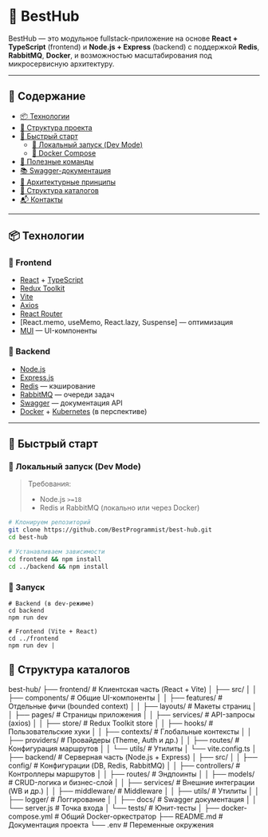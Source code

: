 # 🚀 BestHub

BestHub — это модульное fullstack-приложение на основе **React + TypeScript** (frontend) и **Node.js + Express** (backend) с поддержкой **Redis**, **RabbitMQ**, **Docker**, и возможностью масштабирования под микросервисную архитектуру.

---

## 📑 Содержание

- [📦 Технологии](#-технологии)
- [📁 Структура проекта](#-структура-проекта)
- [🚀 Быстрый старт](#-быстрый-старт)
  - [🔧 Локальный запуск (Dev Mode)](#-локальный-запуск-dev-mode)
  - [🐳 Docker Compose](#-docker-compose)
- [📌 Полезные команды](#-полезные-команды)
- [📚 Swagger-документация](#-swagger-документация)
- [🧠 Архитектурные принципы](#-архитектурные-принципы)
- [📂 Структура каталогов](#-структура-каталогов)
- [📬 Контакты](#-контакты)

---

## 📦 Технологии

### 🔷 Frontend

- [React](https://reactjs.org/) + [TypeScript](https://www.typescriptlang.org/)
- [Redux Toolkit](https://redux-toolkit.js.org/)
- [Vite](https://vitejs.dev/)
- [Axios](https://axios-http.com/)
- [React Router](https://reactrouter.com/)
- [React.memo, useMemo, React.lazy, Suspense] — оптимизация
- [MUI](https://mui.com/) — UI-компоненты

### 🔶 Backend

- [Node.js](https://nodejs.org/)
- [Express.js](https://expressjs.com/)
- [Redis](https://redis.io/) — кэширование
- [RabbitMQ](https://www.rabbitmq.com/) — очереди задач
- [Swagger](https://swagger.io/) — документация API
- [Docker](https://www.docker.com/) + [Kubernetes](https://kubernetes.io/) (в перспективе)

---

## 🚀 Быстрый старт

### 🔧 Локальный запуск (Dev Mode)

> Требования:
>
> - Node.js `>=18`
> - Redis и RabbitMQ (локально или через Docker)

```bash
# Клонируем репозиторий
git clone https://github.com/BestProgrammist/best-hub.git
cd best-hub

# Устанавливаем зависимости
cd frontend && npm install
cd ../backend && npm install
```

### 🏃 Запуск

```
# Backend (в dev-режиме)
cd backend
npm run dev

# Frontend (Vite + React)
cd ../frontend
npm run dev |

```

## 📂 Структура каталогов

 best-hub/
├── frontend/                # Клиентская часть (React + Vite)
│   ├── src/
│   │   ├── components/      # Общие UI-компоненты
│   │   ├── features/        # Отдельные фичи (bounded context)
│   │   ├── layouts/         # Макеты страниц
│   │   ├── pages/           # Страницы приложения
│   │   ├── services/        # API-запросы (axios)
│   │   ├── store/           # Redux Toolkit store
│   │   ├── hooks/           # Пользовательские хуки
│   │   ├── contexts/        # Глобальные контексты
│   │   ├── providers/       # Провайдеры (Theme, Auth и др.)
│   │   ├── routes/          # Конфигурация маршрутов
│   │   └── utils/           # Утилиты
│   └── vite.config.ts
│
├── backend/                 # Серверная часть (Node.js + Express)
│   ├── src/
│   │   ├── config/          # Конфигурации (DB, Redis, RabbitMQ)
│   │   ├── controllers/     # Контроллеры маршрутов
│   │   ├── routes/          # Эндпоинты
│   │   ├── models/          # CRUD-логика и бизнес-слой
│   │   ├── services/        # Внешние интеграции (WB и др.)
│   │   ├── middleware/      # Middleware
│   │   ├── utils/           # Утилиты
│   │   ├── logger/          # Логгирование
│   │   ├── docs/            # Swagger документация
│   │   └── server.js        # Точка входа
│   └── tests/               # Юнит-тесты
│
├── docker-compose.yml       # Общий Docker-оркестратор
├── README.md                # Документация проекта
└── .env                     # Переменные окружения
